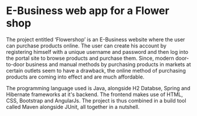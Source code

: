 # E-Business web app for a Flower shop
The project entitled ‘Flowershop’ is an E-Business website where the user can purchase products online. The user can create his account by registering himself with a unique username and password and then log into the portal site to browse products and purchase them. Since, modern door-to-door business and manual methods by purchasing products in markets at certain outlets seem to have a drawback, the online method of purchasing products are coming into effect and are much affordable.

The programming language used is Java, alongside H2 Databse, Spring and Hibernate frameworks at it's backend. The frontend makes use of HTML, CSS, Bootstrap and AngularJs. The project is thus combined in a build tool called Maven alongside JUnit, all together in a nutshell.
